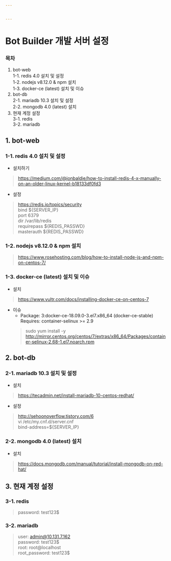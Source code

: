 ```yaml
---


---
```


<h1 id="bot-builder-개발-서버-설정">Bot Builder 개발 서버 설정</h1>
<h3 id="목차">목차</h3>
<ol>
<li>bot-web<br>
1-1. redis 4.0 설치 및 설정<br>
1-2. nodejs v8.12.0 &amp; npm 설치<br>
1-3. docker-ce (latest) 설치 및 이슈</li>
<li>bot-db<br>
2-1. mariadb 10.3 설치 및 설정<br>
2-2. mongodb 4.0 (latest) 설치</li>
<li>현재 계정 설정<br>
3-1. redis<br>
3-2. mariadb</li>
</ol>
<h2 id="bot-web">1. bot-web</h2>
<h3 id="redis-4.0-설치-및-설정">1-1. redis 4.0 설치 및 설정</h3>
<ul>
<li>설치하기</li>
</ul>
<blockquote>
<p><a href="https://medium.com/@jonbaldie/how-to-install-redis-4-x-manually-on-an-older-linux-kernel-b18133df0fd3">https://medium.com/@jonbaldie/how-to-install-redis-4-x-manually-on-an-older-linux-kernel-b18133df0fd3</a></p>
</blockquote>
<ul>
<li>설정</li>
</ul>
<blockquote>
<p><a href="https://redis.io/topics/security">https://redis.io/topics/security</a><br>
bind ${SERVER_IP}<br>
port 6379<br>
dir /var/lib/redis<br>
requirepass ${REDIS_PASSWD}<br>
masterauth ${REDIS_PASSWD}</p>
</blockquote>
<h3 id="nodejs-v8.12.0--npm-설치">1-2. nodejs v8.12.0 &amp; npm 설치</h3>
<blockquote>
<p><a href="https://www.rosehosting.com/blog/how-to-install-node-js-and-npm-on-centos-7/">https://www.rosehosting.com/blog/how-to-install-node-js-and-npm-on-centos-7/</a></p>
</blockquote>
<h3 id="docker-ce-latest-설치-및-이슈">1-3. docker-ce (latest) 설치 및 이슈</h3>
<ul>
<li>설치</li>
</ul>
<blockquote>
<p><a href="https://www.vultr.com/docs/installing-docker-ce-on-centos-7">https://www.vultr.com/docs/installing-docker-ce-on-centos-7</a></p>
</blockquote>
<ul>
<li>이슈
<ul>
<li>Package: 3:docker-ce-18.09.0-3.el7.x86_64 (docker-ce-stable)<br>
Requires: container-selinux &gt;= 2.9</li>
</ul>
<blockquote>
<p>sudo yum install -y <a href="http://mirror.centos.org/centos/7/extras/x86_64/Packages/container-selinux-2.68-1.el7.noarch.rpm">http://mirror.centos.org/centos/7/extras/x86_64/Packages/container-selinux-2.68-1.el7.noarch.rpm</a></p>
</blockquote>
</li>
</ul>
<h2 id="bot-db">2. bot-db</h2>
<h3 id="mariadb-10.3-설치-및-설정">2-1. mariadb 10.3 설치 및 설정</h3>
<ul>
<li>설치</li>
</ul>
<blockquote>
<p><a href="https://tecadmin.net/install-mariadb-10-centos-redhat/">https://tecadmin.net/install-mariadb-10-centos-redhat/</a></p>
</blockquote>
<ul>
<li>설정</li>
</ul>
<blockquote>
<p><a href="http://sehoonoverflow.tistory.com/6">http://sehoonoverflow.tistory.com/6</a><br>
vi /etc/my.cnf.d/server.cnf<br>
bind-address=${SERVER_IP}</p>
</blockquote>
<h3 id="mongodb-4.0-latest-설치">2-2. mongodb 4.0 (latest) 설치</h3>
<ul>
<li>설치</li>
</ul>
<blockquote>
<p><a href="https://docs.mongodb.com/manual/tutorial/install-mongodb-on-red-hat/">https://docs.mongodb.com/manual/tutorial/install-mongodb-on-red-hat/</a></p>
</blockquote>
<h2 id="현재-계정-설정">3. 현재 계정 설정</h2>
<h3 id="redis">3-1. redis</h3>
<blockquote>
<p>password: test123$</p>
</blockquote>
<h3 id="mariadb">3-2. mariadb</h3>
<blockquote>
<p>user: <a href="mailto:admin@10.131.7.162">admin@10.131.7.162</a><br>
password: test123$<br>
root: root@localhost<br>
root_password: test123$</p>
</blockquote>

